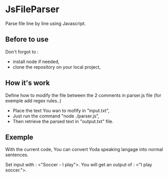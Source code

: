 # JsFileParser
Parse file line by line using Javascript.

## Before to use 

Don't forgot to :
- install node if needed,
- clone the repository on your local project,

## How it's work

Define how to modify the file between the 2 comments in parser.js file (for exemple add regex rules..)

- Place the text You wan to mofify in "input.txt",
- Just run the command "node ./parser.js",
- Then retrieve the parsed text in "output.txt" file.

## Exemple

With the current code, You can convert Yoda speaking langage into normal sentences. 

Set input with : <"Soccer - I play">.
You will get an output of : <"I play soccer.">.
